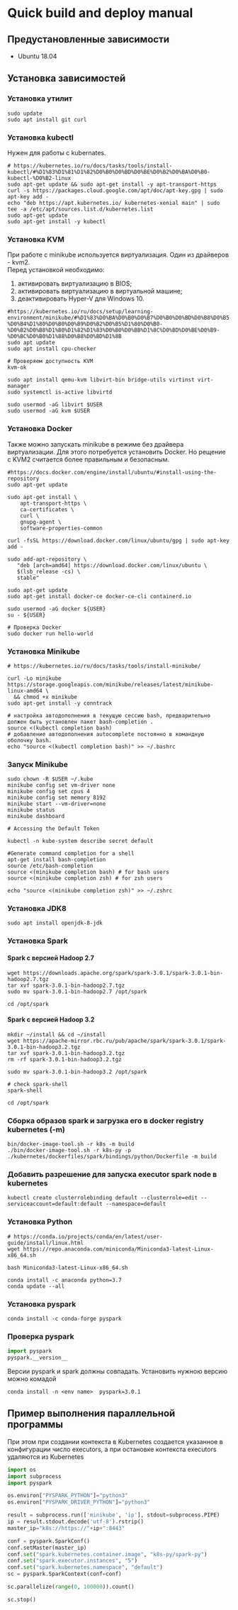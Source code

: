 # Quick build and deploy manual

## Предустановленные зависимости

* Ubuntu 18.04

## Установка зависимостей

### Установка утилит

```shell script
sudo update
sudo apt install git curl 
```

### Установка kubectl

Нужен для работы с kubernates.

```shell script
# https://kubernetes.io/ru/docs/tasks/tools/install-kubectl/#%D1%83%D1%81%D1%82%D0%B0%D0%BD%D0%BE%D0%B2%D0%BA%D0%B0-kubectl-%D0%B2-linux
sudo apt-get update && sudo apt-get install -y apt-transport-https
curl -s https://packages.cloud.google.com/apt/doc/apt-key.gpg | sudo apt-key add -
echo "deb https://apt.kubernetes.io/ kubernetes-xenial main" | sudo tee -a /etc/apt/sources.list.d/kubernetes.list
sudo apt-get update
sudo apt-get install -y kubectl
```

### Установка KVM

При работе с minikube используется виртуализация. Один из драйверов - kvm2.  
Перед установкой необходимо:

1) активировать виртуализацию в BIOS;
2) активировать виртуализацию в виртуальной машине;
3) деактивировать Hyper-V для Windows 10.

```shell script
#https://kubernetes.io/ru/docs/setup/learning-environment/minikube/#%D1%83%D0%BA%D0%B0%D0%B7%D0%B0%D0%BD%D0%B8%D0%B5-%D0%B4%D1%80%D0%B0%D0%B9%D0%B2%D0%B5%D1%80%D0%B0-%D0%B2%D0%B8%D1%80%D1%82%D1%83%D0%B0%D0%BB%D1%8C%D0%BD%D0%BE%D0%B9-%D0%BC%D0%B0%D1%88%D0%B8%D0%BD%D1%8B
sudo apt update
sudo apt install cpu-checker

# Проверяем доступность KVM
kvm-ok

sudo apt install qemu-kvm libvirt-bin bridge-utils virtinst virt-manager
sudo systemctl is-active libvirtd

sudo usermod -aG libvirt $USER
sudo usermod -aG kvm $USER
```

### Установка Docker

Также можно запускать minikube в режиме без драйвера виртуализации. Для этого потребуется установить Docker.
Но рещение с KVM2 считается более правильным и безопасным.

```shell script
#https://docs.docker.com/engine/install/ubuntu/#install-using-the-repository
sudo apt-get update

sudo apt-get install \
    apt-transport-https \
    ca-certificates \
    curl \
    gnupg-agent \
    software-properties-common

curl -fsSL https://download.docker.com/linux/ubuntu/gpg | sudo apt-key add -

sudo add-apt-repository \
   "deb [arch=amd64] https://download.docker.com/linux/ubuntu \
   $(lsb_release -cs) \
   stable"

sudo apt-get update
sudo apt-get install docker-ce docker-ce-cli containerd.io

sudo usermod -aG docker ${USER}
su - ${USER}

# Проверка Docker
sudo docker run hello-world
```

### Установка Minikube

```shell script
# https://kubernetes.io/ru/docs/tasks/tools/install-minikube/

curl -Lo minikube https://storage.googleapis.com/minikube/releases/latest/minikube-linux-amd64 \
  && chmod +x minikube
sudo apt-get install -y conntrack

# настройка автодополнения в текущую сессию bash, предварительно должен быть установлен пакет bash-completion .
source <(kubectl completion bash) 
# добавление автодополнения autocomplete постоянно в командную оболочку bash.
echo "source <(kubectl completion bash)" >> ~/.bashrc 
```

### Запуск Minikube

```shell script
sudo chown -R $USER ~/.kube
minikube config set vm-driver none
minikube config set cpus 4
minikube config set memory 8192
minikube start --vm-driver=none
minikube status
minikube dashboard

# Accessing the Default Token

kubectl -n kube-system describe secret default

#Generate command completion for a shell
apt-get install bash-completion
source /etc/bash-completion
source <(minikube completion bash) # for bash users
source <(minikube completion zsh) # for zsh users

echo "source <(minikube completion zsh)" >> ~/.zshrc 
```

### Установка JDK8

```shell script
sudo apt install openjdk-8-jdk
```

### Установка Spark

#### Spark с версией Hadoop 2.7

```shell script
wget https://downloads.apache.org/spark/spark-3.0.1/spark-3.0.1-bin-hadoop2.7.tgz
tar xvf spark-3.0.1-bin-hadoop2.7.tgz
sudo mv spark-3.0.1-bin-hadoop2.7 /opt/spark

cd /opt/spark
```

#### Spark с версией Hadoop 3.2

```shell script
mkdir ~/install && cd ~/install
wget https://apache-mirror.rbc.ru/pub/apache/spark/spark-3.0.1/spark-3.0.1-bin-hadoop3.2.tgz
tar xvf spark-3.0.1-bin-hadoop3.2.tgz
rm -rf spark-3.0.1-bin-hadoop3.2.tgz

sudo mv spark-3.0.1-bin-hadoop3.2 /opt/spark

# check spark-shell
spark-shell

cd /opt/spark
```

### Сборка образов spark и загрузка его в docker registry kubernetes (-m)

```shell script
bin/docker-image-tool.sh -r k8s -m build
./bin/docker-image-tool.sh -r k8s-py -p ./kubernetes/dockerfiles/spark/bindings/python/Dockerfile -m build
```

### Добавить разрешение для запуска executor spark node в kubernetes

```shell script
kubectl create clusterrolebinding default --clusterrole=edit --serviceaccount=default:default --namespace=default
```

### Установка Python

```shell script
# https://conda.io/projects/conda/en/latest/user-guide/install/linux.html
wget https://repo.anaconda.com/miniconda/Miniconda3-latest-Linux-x86_64.sh

bash Miniconda3-latest-Linux-x86_64.sh

conda install -c anaconda python=3.7
conda update --all
```

### Установка pyspark

```shell script
conda install -c conda-forge pyspark
```

### Проверка pyspark

```python
import pyspark
pyspark.__version__
```

Версии pyspark и spark должны совпадать. Установить нужною версию можно комадой

```shell script
conda install -n <env name>  pyspark=3.0.1
```

## Пример выполнения параллельной программы

При этом при создании контекста в Kubernetes создается указанное в конфигурации число executors, а при остановке контекста executors удаляются из Kubernetes

```python
import os
import subprocess
import pyspark

os.environ["PYSPARK_PYTHON"]="python3"
os.environ["PYSPARK_DRIVER_PYTHON"]="python3"

result = subprocess.run(['minikube', 'ip'], stdout=subprocess.PIPE)
ip = result.stdout.decode('utf-8').rstrip()
master_ip="k8s://https://"+ip+":8443"

conf = pyspark.SparkConf()
conf.setMaster(master_ip)
conf.set("spark.kubernetes.container.image", "k8s-py/spark-py")
conf.set("spark.executor.instances", "5")
conf.set("spark.kubernetes.namespace", "default")
sc = pyspark.SparkContext(conf=conf)

sc.parallelize(range(0, 100000)).count()

sc.stop()
```
